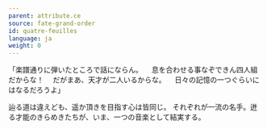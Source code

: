 ```yaml
---
parent: attribute.ce
source: fate-grand-order
id: quatre-feuilles
language: ja
weight: 0
---
```


「楽譜通りに弾いたところで話にならん。
　息を合わせる事なぞできん四人組だからな！
　だがまあ、天才が二人いるからな。
　日々の記憶の一つぐらいにはなるだろうよ」

辿る道は違えども、遥か頂きを目指す心は皆同じ。
それぞれが一流の名手。迸る才能のきらめきたちが、いま、一つの音楽として結実する。
